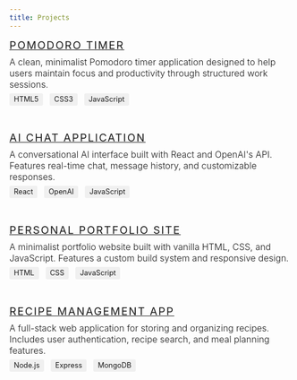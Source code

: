 ```yaml
---
title: Projects
---
```


<ul style="list-style:none; padding:0;">
  <li style="margin-bottom:3rem;">
    <a href="/Site/projects/Pomodoro%20Timer.html" style="font-size:1.2rem; font-family:var(--font-sans); color:var(--primary); font-weight:400; text-transform:uppercase; letter-spacing:0.1em;">Pomodoro Timer</a><br>
    <p style="color:var(--secondary); font-size:1rem; margin:0.5rem 0; font-weight:300;">A clean, minimalist Pomodoro timer application designed to help users maintain focus and productivity through structured work sessions.</p>
    <div class="tags" style="margin-top:0.5rem;">
      <span style="background:#f0f0f0; padding:0.2rem 0.5rem; border-radius:3px; font-size:0.8rem; color:var(--secondary); margin-right:0.5rem;">HTML5</span>
      <span style="background:#f0f0f0; padding:0.2rem 0.5rem; border-radius:3px; font-size:0.8rem; color:var(--secondary); margin-right:0.5rem;">CSS3</span>
      <span style="background:#f0f0f0; padding:0.2rem 0.5rem; border-radius:3px; font-size:0.8rem; color:var(--secondary);">JavaScript</span>
    </div>
  </li>
  
  <li style="margin-bottom:3rem;">
    <a href="/Site/projects/ai-chat-app.html" style="font-size:1.2rem; font-family:var(--font-sans); color:var(--primary); font-weight:400; text-transform:uppercase; letter-spacing:0.1em;">AI Chat Application</a><br>
    <p style="color:var(--secondary); font-size:1rem; margin:0.5rem 0; font-weight:300;">A conversational AI interface built with React and OpenAI's API. Features real-time chat, message history, and customizable responses.</p>
    <div class="tags" style="margin-top:0.5rem;">
      <span style="background:#f0f0f0; padding:0.2rem 0.5rem; border-radius:3px; font-size:0.8rem; color:var(--secondary); margin-right:0.5rem;">React</span>
      <span style="background:#f0f0f0; padding:0.2rem 0.5rem; border-radius:3px; font-size:0.8rem; color:var(--secondary); margin-right:0.5rem;">OpenAI</span>
      <span style="background:#f0f0f0; padding:0.2rem 0.5rem; border-radius:3px; font-size:0.8rem; color:var(--secondary);">JavaScript</span>
    </div>
  </li>
  
  <li style="margin-bottom:3rem;">
    <a href="#" style="font-size:1.2rem; font-family:var(--font-sans); color:var(--primary); font-weight:400; text-transform:uppercase; letter-spacing:0.1em;">Personal Portfolio Site</a><br>
    <p style="color:var(--secondary); font-size:1rem; margin:0.5rem 0; font-weight:300;">A minimalist portfolio website built with vanilla HTML, CSS, and JavaScript. Features a custom build system and responsive design.</p>
    <div class="tags" style="margin-top:0.5rem;">
      <span style="background:#f0f0f0; padding:0.2rem 0.5rem; border-radius:3px; font-size:0.8rem; color:var(--secondary); margin-right:0.5rem;">HTML</span>
      <span style="background:#f0f0f0; padding:0.2rem 0.5rem; border-radius:3px; font-size:0.8rem; color:var(--secondary); margin-right:0.5rem;">CSS</span>
      <span style="background:#f0f0f0; padding:0.2rem 0.5rem; border-radius:3px; font-size:0.8rem; color:var(--secondary);">JavaScript</span>
    </div>
  </li>
  
  <li style="margin-bottom:3rem;">
    <a href="#" style="font-size:1.2rem; font-family:var(--font-sans); color:var(--primary); font-weight:400; text-transform:uppercase; letter-spacing:0.1em;">Recipe Management App</a><br>
    <p style="color:var(--secondary); font-size:1rem; margin:0.5rem 0; font-weight:300;">A full-stack web application for storing and organizing recipes. Includes user authentication, recipe search, and meal planning features.</p>
    <div class="tags" style="margin-top:0.5rem;">
      <span style="background:#f0f0f0; padding:0.2rem 0.5rem; border-radius:3px; font-size:0.8rem; color:var(--secondary); margin-right:0.5rem;">Node.js</span>
      <span style="background:#f0f0f0; padding:0.2rem 0.5rem; border-radius:3px; font-size:0.8rem; color:var(--secondary); margin-right:0.5rem;">Express</span>
      <span style="background:#f0f0f0; padding:0.2rem 0.5rem; border-radius:3px; font-size:0.8rem; color:var(--secondary);">MongoDB</span>
    </div>
  </li>
</ul> 